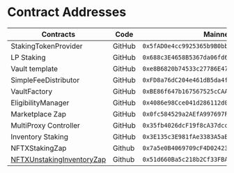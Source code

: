 # Contract Addresses



| **Contracts**                                                                                             | **Code** | **Mainnet**                                  | **Rinkeby**                                  | **Arbitrum**                                 |
| --------------------------------------------------------------------------------------------------------- | -------- | -------------------------------------------- | -------------------------------------------- | -------------------------------------------- |
| StakingTokenProvider                                                                                      | GitHub   | `0x5fAD0e4cc9925365b9B0bbEc9e0C3536c0B1a5C7` | `0x262FEeCBac8Ee97200F060aeFd89BD41b961e526` |                                              |
| LP Staking                                                                                                | GitHub   | `0x688c3E4658B5367da06fd629E41879beaB538E37` | `0xcd0dfb870A60C30D957b0DF1D180a236a55b5740` |                                              |
| Vault template                                                                                            | GitHub   | `0xe8B6820b74533c27786E4724a578Bfca28D97BD1` | `0xf56bD72372B68A0443Cb0e4823a8811Af318E00c` |                                              |
| SimpleFeeDistributor                                                                                      | GitHub   | `0xFD8a76dC204e461dB5da4f38687AdC9CC5ae4a86` | `0x29F52f4Df3Ae7bd736305c035d45EBa563CD7A2f` |                                              |
| VaultFactory                                                                                              | GitHub   | `0xBE86f647b167567525cCAAfcd6f881F1Ee558216` | `0xbbc53022Af15Bb973AD906577c84784c47C14371` |                                              |
| EligibilityManager                                                                                        | GitHub   | `0x4086e98Cce041d286112d021612fD894cFed94D5` | `0x0256B5E9bE57D8e14BAdfF94fD79760cC44A33c2` |                                              |
| Marketplace Zap                                                                                           | GitHub   | `0x0fc584529a2AEfA997697FAfAcbA5831faC0c22d` | `0xF83d27657a6474cB2Ae09a5b39177BBB80E63d81` |                                              |
| MultiProxy Controller                                                                                     | GitHub   | `0x35fb4026dcF19f8cA37dcca4D2D68A549548750C` | `0xFc542C7fEA1da20E1195b2476ae35db50925515C` |                                              |
| Inventory Staking                                                                                         | GitHub   | `0x3E135c3E981fAe3383A5aE0d323860a34CfAB893` | `0x05aD54B40e3be8252CB257f77d9301E9CB1A9470` |                                              |
| NFTXStakingZap                                                                                            | Github   | `0x7a5e0B4069709cF4D02423b8cafDc608f4436791` | `0xeF5F5491EF04Df94638162Cb8f7CBAd64760e797` |                                              |
| [NFTXUnstakingInventoryZap](https://etherscan.io/address/0x51d660ba5c218b2cf33fbaca5e3abb8aeff3543b#code) | Github   | `0x51d660Ba5c218b2Cf33FBAcA5e3aBb8aEff3543B` | `0x608F0D84657BB876DDEDD8d8d5aB9D12639d5798` | `0x009e4110Fd68c603DD1F9189C4BaC3D12Cde8c70` |

